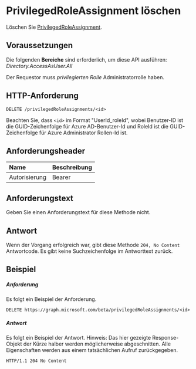 # <a name="delete-privilegedroleassignment"></a>PrivilegedRoleAssignment löschen

Löschen Sie [PrivilegedRoleAssignment](../resources/privilegedroleassignment.md).
## <a name="prerequisites"></a>Voraussetzungen
Die folgenden **Bereiche** sind erforderlich, um diese API ausführen: _Directory.AccessAsUser.All_

Der Requestor muss _privilegierten Rolle_ Administratorrolle haben.
 
## <a name="http-request"></a>HTTP-Anforderung
<!-- { "blockType": "ignored" } -->
```http
DELETE /privilegedRoleAssignments/<id>
```

Beachten Sie, dass ``<id>`` im Format "UserId_roleId", wobei Benutzer-ID ist die GUID-Zeichenfolge für Azure AD-Benutzer-Id und RoleId ist die GUID-Zeichenfolge für Azure Administrator Rollen-Id ist.

## <a name="request-headers"></a>Anforderungsheader
| Name       | Beschreibung|
|:---------------|:----------|
| Autorisierung  | Bearer<code>|

## <a name="request-body"></a>Anforderungstext
Geben Sie einen Anforderungstext für diese Methode nicht.


## <a name="response"></a>Antwort
Wenn der Vorgang erfolgreich war, gibt diese Methode `204, No Content` Antwortcode. Es gibt keine Suchzeichenfolge im Antworttext zurück.

## <a name="example"></a>Beispiel
##### <a name="request"></a>Anforderung
Es folgt ein Beispiel der Anforderung.
<!-- {
  "blockType": "request",
  "name": "delete_privilegedroleassignment"
}-->
```http
DELETE https://graph.microsoft.com/beta/privilegedRoleAssignments/<id>
```
##### <a name="response"></a>Antwort
Es folgt ein Beispiel der Antwort. Hinweis: Das hier gezeigte Response-Objekt der Kürze halber werden möglicherweise abgeschnitten. Alle Eigenschaften werden aus einem tatsächlichen Aufruf zurückgegeben.
<!-- {
  "blockType": "response",
  "truncated": true
} -->
```http
HTTP/1.1 204 No Content
```

<!-- uuid: 8fcb5dbc-d5aa-4681-8e31-b001d5168d79
2015-10-25 14:57:30 UTC -->
<!-- {
  "type": "#page.annotation",
  "description": "Delete privilegedRoleAssignment",
  "keywords": "",
  "section": "documentation",
  "tocPath": ""
}-->